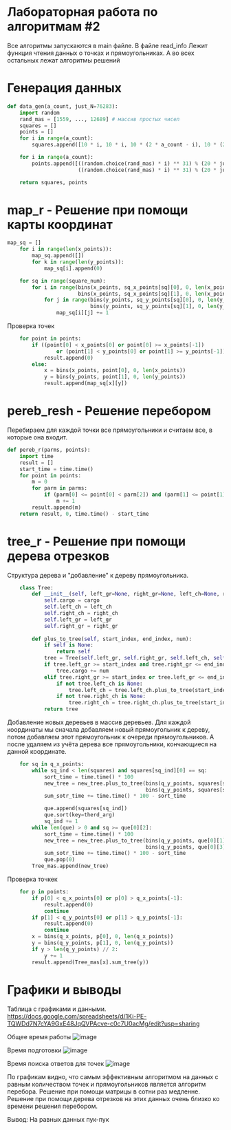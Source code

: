 # Лабораторная работа по алгоритмам #2
Все алгоритмы запускаются в main файле. В файле read_info Лежит функция чтения данных о точках и прямоугольниках. А во всех остальных лежат алгоритмы решений

# Генерация данных
```python
def data_gen(a_count, just_N=76283):
    import random
    rand_mas = [1559, ..., 12689] # массив простых чисел
    squares = []
    points = []
    for i in range(a_count):
        squares.append([10 * i, 10 * i, 10 * (2 * a_count - i), 10 * (2 * a_count - i)])

    for i in range(a_count):
        points.append([((random.choice(rand_mas) * i) ** 31) % (20 * just_N),
                       ((random.choice(rand_mas) * i) ** 31) % (20 * just_N)])

    return squares, points
```
# map_r - Решение при помощи карты координат
```python
map_sq = []
    for i in range(len(x_points)):
        map_sq.append([])
        for k in range(len(y_points)):
            map_sq[i].append(0)

    for sq in range(square_num):
        for i in range(bins(x_points, sq_x_points[sq][0], 0, len(x_points)),
                       bins(x_points, sq_x_points[sq][1], 0, len(x_points))):
            for j in range(bins(y_points, sq_y_points[sq][0], 0, len(y_points)),
                           bins(y_points, sq_y_points[sq][1], 0, len(y_points))):
                map_sq[i][j] += 1
```
Проверка точек
```python
    for point in points:
        if ((point[0] < x_points[0] or point[0] >= x_points[-1])
                or (point[1] < y_points[0] or point[1] >= y_points[-1])):
            result.append(0)
        else:
            x = bins(x_points, point[0], 0, len(x_points))
            y = bins(y_points, point[1], 0, len(y_points))
            result.append(map_sq[x][y])
```
# pereb_resh - Решение перебором
Перебираем для каждой точки все прямоугольники и считаем все, в которые она входит.
```python
def pereb_r(parms, points):
    import time
    result = []
    start_time = time.time()
    for point in points:
        m = 0
        for parm in parms:
            if (parm[0] <= point[0] < parm[2]) and (parm[1] <= point[1] < parm[3]):
                m += 1
        result.append(m)
    return result, 0, time.time() - start_time
```
# tree_r - Решение при помощи дерева отрезков
Структура дерева и "добавление" к дереву прямоугольника.
```python
    class Tree:
        def __init__(self, left_gr=None, right_gr=None, left_ch=None, right_ch=None, cargo=0, ):
            self.cargo = cargo
            self.left_ch = left_ch
            self.right_ch = right_ch
            self.left_gr = left_gr
            self.right_gr = right_gr
            
        def plus_to_tree(self, start_index, end_index, num):
            if self is None:
                return self
            tree = Tree(self.left_gr, self.right_gr, self.left_ch, self.right_ch, self.cargo)
            if tree.left_gr >= start_index and tree.right_gr <= end_index:
                tree.cargo += num
            elif tree.right_gr >= start_index or tree.left_gr <= end_index:
                if not tree.left_ch is None:
                    tree.left_ch = tree.left_ch.plus_to_tree(start_index, end_index, num)
                if not tree.right_ch is None:
                    tree.right_ch = tree.right_ch.plus_to_tree(start_index, end_index, num)
            return tree
```
Добавление новых деревьев в массив деревьев.
Для каждой координаты мы сначала добавляем новый прямоугольник к дереву, потом добавляем этот прямоугольник к очереди прямоугольников. А после удаляем из учёта дерева все прямоугольники, кончающиеся на данной координате.
```python
    for sq in q_x_points:
        while sq_ind < len(squares) and squares[sq_ind][0] == sq:
            sort_time = time.time() * 100
            new_tree = new_tree.plus_to_tree(bins(q_y_points, squares[sq_ind][1], 0, len(q_y_points)),
                                             bins(q_y_points, squares[sq_ind][3], 0, len(q_y_points)), 1)
            sum_sotr_time += time.time() * 100 - sort_time

            que.append(squares[sq_ind])
            que.sort(key=therd_arg)
            sq_ind += 1
        while len(que) > 0 and sq >= que[0][2]:
            sort_time = time.time() * 100
            new_tree = new_tree.plus_to_tree(bins(q_y_points, que[0][1], 0, len(q_y_points)),
                                             bins(q_y_points, que[0][3], 0, len(q_y_points)), -1)
            sum_sotr_time += time.time() * 100 - sort_time
            que.pop(0)
        Tree_mas.append(new_tree)
```
Проверка точкек
```python
    for p in points:
        if p[0] < q_x_points[0] or p[0] > q_x_points[-1]:
            result.append(0)
            continue
        if p[1] < q_y_points[0] or p[1] > q_y_points[-1]:
            result.append(0)
            continue
        x = bins(q_x_points, p[0], 0, len(q_x_points))
        y = bins(q_y_points, p[1], 0, len(q_y_points))
        if y > len(q_y_points) // 2:
            y += 1
        result.append(Tree_mas[x].sum_tree(y))
```
# Графики и выводы
Таблица с графиками и данными.
https://docs.google.com/spreadsheets/d/1Ki-PE-TQWDd7N7cYA9GxE48JqQVPAcve-c0c7U0acMg/edit?usp=sharing

Общее время работы
![image](https://github.com/IljaNoskov/algorithsm_lab2/assets/99073996/0f9a581c-7501-406f-8299-e28819ff0ba6)

Время подготовки
![image](https://github.com/IljaNoskov/algorithsm_lab2/assets/99073996/b9d4708f-755e-4d25-90f4-5c8ab10e4397)

Время поиска ответов для точек
![image](https://github.com/IljaNoskov/algorithsm_lab2/assets/99073996/20243fbb-74c8-484b-a46e-1fd3f42cd8fe)

По графикам видно, что самым эффективным алгоритмом на данных с равным количеством точек и прямоугольников является алгоритм перебора. Решение при помощи матрицы в сотни раз медленне. Решение при помощи дерева отрезков на этих данных очень близко ко времени решения перебором.

Вывод:
На равных данных пук-пук


